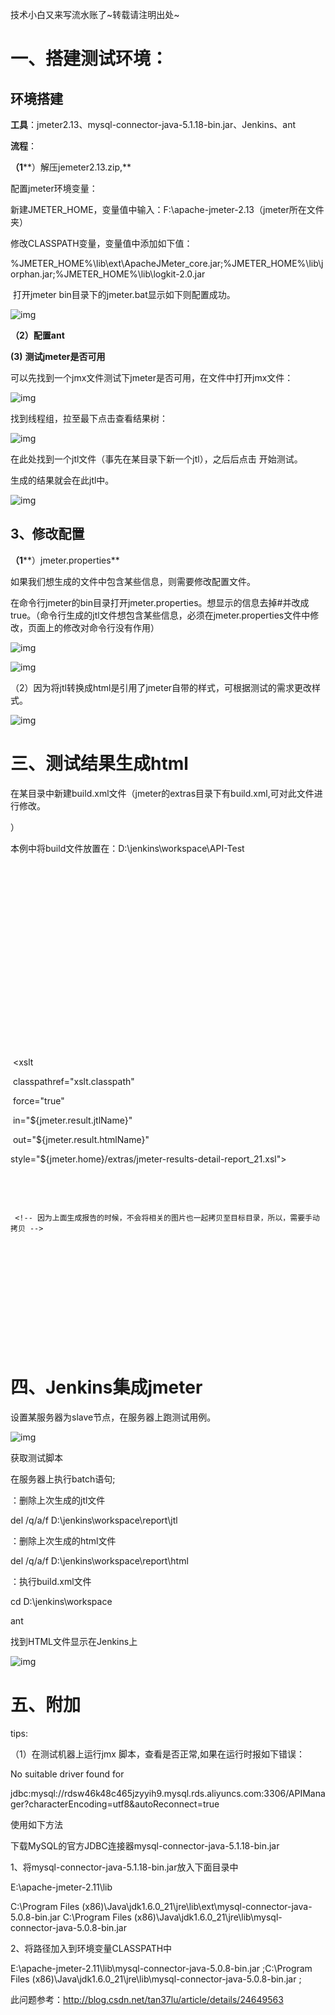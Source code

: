 技术小白又来写流水账了~转载请注明出处~

# 一、搭建测试环境：

## 环境搭建

**工具**：jmeter2.13、mysql-connector-java-5.1.18-bin.jar、Jenkins、ant

**流程**：

**（1****）解压jemeter2.13.zip,**

配置jmeter环境变量：

新建JMETER_HOME，变量值中输入：F:\apache-jmeter-2.13（jmeter所在文件夹）

修改CLASSPATH变量，变量值中添加如下值：

%JMETER_HOME%\lib\ext\ApacheJMeter_core.jar;%JMETER_HOME%\lib\jorphan.jar;%JMETER_HOME%\lib\logkit-2.0.jar 

​                     打开jmeter bin目录下的jmeter.bat显示如下则配置成功。

 ![img](https://images2015.cnblogs.com/blog/1065733/201703/1065733-20170324103033627-565205137.png)

 

**（2）配置ant**

**(3)** **测试jmeter是否可用**

可以先找到一个jmx文件测试下jmeter是否可用，在文件中打开jmx文件：

![img](https://images2015.cnblogs.com/blog/1065733/201703/1065733-20170324103045065-1020631430.png)

 

 

找到线程组，拉至最下点击查看结果树：

 ![img](https://images2015.cnblogs.com/blog/1065733/201703/1065733-20170324103106190-414322940.png)

 

在此处找到一个jtl文件（事先在某目录下新一个jtl），之后后点击 开始测试。

生成的结果就会在此jtl中。

 ![img](https://images2015.cnblogs.com/blog/1065733/201703/1065733-20170324103116315-983757210.png)

 

 

 

## 3、修改配置

**（1****）jmeter.properties**

如果我们想生成的文件中包含某些信息，则需要修改配置文件。

在命令行jmeter的bin目录打开jmeter.properties。想显示的信息去掉#并改成true。（命令行生成的jtl文件想包含某些信息，必须在jmeter.properties文件中修改，页面上的修改对命令行没有作用）

![img](https://images2015.cnblogs.com/blog/1065733/201703/1065733-20170324103159658-1363503613.png)

 

 ![img](https://images2015.cnblogs.com/blog/1065733/201703/1065733-20170324103145174-2110876986.png)

 

（2）因为将jtl转换成html是引用了jmeter自带的样式，可根据测试的需求更改样式。

 

 ![img](https://images2015.cnblogs.com/blog/1065733/201703/1065733-20170324103215236-1913296128.png)

 

 

 

 

 

 

# 三、测试结果生成html

 

在某目录中新建build.xml文件（jmeter的extras目录下有build.xml,可对此文件进行修改。

）

本例中将build文件放置在：D:\jenkins\workspace\API-Test

 

<?xml version="1.0" encoding="UTF-8"?>

<project name="ant-jmeter-test" default="run" basedir=".">

 <!-- 需要改成自己本地的jmeter目录--> 

<property name="jmeter.home" value="F:\apache-jmeter-2.13" />

 <!-- jmeter生成的jtl格式的结果报告的路径-->   

<property name="jmeter.result.jtl.dir" value="D:\jenkins\workspace\report\jtl" />

<!-- jmeter生成的html格式的结果报告的路径-->

<property name="jmeter.result.html.dir" value="D:\jenkins\workspace\report\html" />

 <!-- ʺ生成的报告的前缀-->  

<property name="ReportName" value="TestReport" />

<property name="jmeter.result.jtlName" value="${jmeter.result.jtl.dir}/${ReportName}.jtl" />

<property name="jmeter.result.htmlName" value="${jmeter.result.html.dir}/${ReportName}.html" />

 

<target name="run">

​    <antcall target="test" />

​    <antcall target="report" />

</target>

   

<target name="test">

   <taskdef name="jmeter" classname="org.programmerplanet.ant.taskdefs.jmeter.JMeterTask" />

   <jmeter jmeterhome="${jmeter.home}" resultlog="${jmeter.result.jtlName}">

   <!-- 声明要运行的脚本"*.jmx"指包含此目录下的所有jmeter脚本-->

<testplans dir="D:\jenkins\workspace\" includes="*.jmx" />

​           

   <property name="jmeter.save.saveservice.output_format" value="xml"/>

   </jmeter>

​    </target>

​       

​    <path id="xslt.classpath">

​        <fileset dir="${jmeter.home}/lib" includes="xalan*.jar"/>

​        <fileset dir="${jmeter.home}/lib" includes="serializer*.jar"/>

​    </path>

<target name="report">

​    <tstamp> <format property="report.datestamp" pattern="yyyy/MM/dd HH:mm" /></tstamp>

​    <xslt

​              classpathref="xslt.classpath"

​              force="true"

​              in="${jmeter.result.jtlName}"

​              out="${jmeter.result.htmlName}"

​              style="${jmeter.home}/extras/jmeter-results-detail-report_21.xsl">

​              <param name="dateReport" expression="${report.datestamp}"/>

​      </xslt>

```
 <!-- 因为上面生成报告的时候，不会将相关的图片也一起拷贝至目标目录，所以，需要手动拷贝 --> 
```

  <copy todir="${jmeter.result.html.dir}">

​            <fileset dir="${jmeter.home}/extras">

​                <include name="collapse.png" />

​                <include name="expand.png" />

​            </fileset>

​        </copy>

​    </target>

 

 

 

# 四、Jenkins集成jmeter

 

设置某服务器为slave节点，在服务器上跑测试用例。

 ![img](https://images2015.cnblogs.com/blog/1065733/201703/1065733-20170324103327783-2066755762.png)

 

获取测试脚本

 

 

在服务器上执行batch语句;

：删除上次生成的jtl文件

del /q/a/f  D:\jenkins\workspace\report\jtl

：删除上次生成的html文件

del /q/a/f  D:\jenkins\workspace\report\html

：执行build.xml文件

cd D:\jenkins\workspace

ant

 

找到HTML文件显示在Jenkins上

 ![img](https://images2015.cnblogs.com/blog/1065733/201703/1065733-20170324103449315-833194653.png)

 

 

# 五、附加

tips:

（1）在测试机器上运行jmx 脚本，查看是否正常,如果在运行时报如下错误：

No suitable driver found for

jdbc:mysql://rdsw46k48c465jzyyih9.mysql.rds.aliyuncs.com:3306/APIManager?characterEncoding=utf8&autoReconnect=true

使用如下方法

下载MySQL的官方JDBC连接器mysql-connector-java-5.1.18-bin.jar

1、将mysql-connector-java-5.1.18-bin.jar放入下面目录中

E:\apache-jmeter-2.11\lib

C:\Program Files (x86)\Java\jdk1.6.0_21\jre\lib\ext\mysql-connector-java-5.0.8-bin.jar 
C:\Program Files (x86)\Java\jdk1.6.0_21\jre\lib\mysql-connector-java-5.0.8-bin.jar 

2、将路径加入到环境变量CLASSPATH中

E:\apache-jmeter-2.11\lib\mysql-connector-java-5.0.8-bin.jar ;C:\Program Files (x86)\Java\jdk1.6.0_21\jre\lib\mysql-connector-java-5.0.8-bin.jar ;

 此问题参考：<http://blog.csdn.net/tan37lu/article/details/24649563>